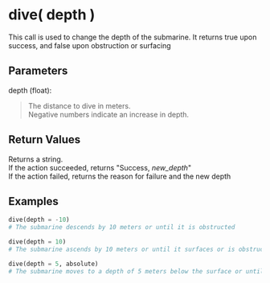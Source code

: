 # dive( depth )

This call is used to change the depth of the submarine. It returns true upon success, and false upon obstruction or surfacing

## Parameters

depth (float):  
> The distance to dive in meters.  
> Negative numbers indicate an increase in depth.

## Return Values

Returns a string.  
If the action succeeded, returns "Success,  *new\_depth*"  
If the action failed, returns the reason for failure and the new depth

## Examples

```py
dive(depth = -10)
# The submarine descends by 10 meters or until it is obstructed

dive(depth = 10)
# The submarine ascends by 10 meters or until it surfaces or is obstructed

dive(depth = 5, absolute)
# The submarine moves to a depth of 5 meters below the surface or until it is obstructed
```
